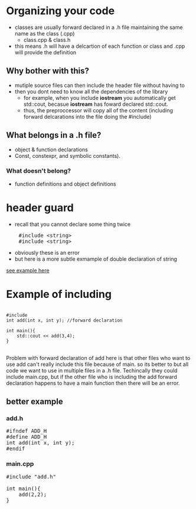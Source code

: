 # Organizing your code
* classes are usually forward declared in a .h file maintaining the same name as the class (.cpp)
  * class.cpp & class.h
* this means .h will have a delcartion of each function or class and .cpp will provide the definition

## Why bother with this?
* mutiple source files can then include the header file without having to 
* then you dont need to know all the dependencies of the library
    * for example, when you include **iostream** you automatically get std::cout,
    becasue **iostream** has foward declared std::cout.
    * thus, the preproccessor will copy all of the content (including forward delcarations into the file doing the #include)

## What belongs in a .h file?   
* object & function declarations
* Const, constexpr, and symbolic constants).

### What doesn't belong?
* function definitions and object definitions

# header guard
* recall that you cannot declare some thing twice

<pre>
    #include &ltstring&gt
    #include &ltstring&gt
</pre>
* obviously these is an error
* but here is a more subtle exmample of double declaration of string

[see example here](https://www.learncpp.com/cpp-tutorial/header-guards/)

# Example of including
<pre>
<code>
#include <iostream>
int add(int x, int y); //forward declaration 
 
int main(){
    std::cout << add(3,4);
}
</code>
</pre>

Problem with forward declaration of add here is that other files who want to
use add can't really include this file because of main. so its better to but
all code we want to use in multiple files in a .h file. Techincally they could
include main.cpp, but if the other file who is including the add forward
declaration happens to have a main function then there will be an error.
## better example
### add.h
<pre>
#ifndef ADD_H
#define ADD_H
int add(int x, int y); 
#endif
</pre>

### main.cpp
<pre>
#include "add.h"

int main(){
    add(2,2);
}
</pre>
